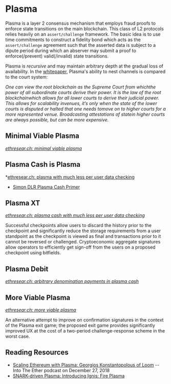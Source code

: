 # Plasma

Plasma is a layer 2 consensus mechanism that employs fraud proofs to enforce state transitions on the main blockchain. This class of L2 protocols relies heavily on an `assert/challenge` framework. The basic idea is to use time commitments to construct a fidelity bond which acts as the `assert/challenge` agreement such that the asserted data is subject to a dipute period during which an abserver may submit a proof to enforce(/prevent) valid(/invalid) state transitions.

Plasma is *recursive* and may maintain arbitrary depth at the gradual loss of availability. In the [whitepaper](https://plasma.io/plasma.pdf), Plasma's ability to nest channels is compared to the court system:

*One can view the root blockchain as the Supreme Court from whichthe power of all subordinate courts derive their power.  It is the law of the root blockchainwhich allows for all lower courts to derive their judicial power.  This allows for scalability invenues, it’s only when the state of the lower courts is disputed or halted that one needs tomove on to higher courts for a more represented venue.  Broadcasting attestations of statein higher courts are always possible, but can be more expensive.*

## Minimal Viable Plasma

*[ethresear.ch: minimal viable plasma](https://ethresear.ch/t/minimal-viable-plasma/426)*

## Plasma Cash is Plasma

*[ethresear.ch: plasma with much less per user data checking](https://ethresear.ch/t/plasma-cash-plasma-with-much-less-per-user-data-checking/1298)
* [Simon DLR Plasma Cash Primer](https://blog.ujomusic.com/a-plasma-cash-primer-27dcfd1d5ddc)

## Plasma XT

*[ethresear.ch: plasma cash with much less per user data checking](https://ethresear.ch/t/plasma-xt-plasma-cash-with-much-less-per-user-data-checking/1926)*

Successful checkpoints allow users to discard the history prior to the checkpoint and significantly reduce the storage requirements from a user standpoint as the checkpoint is viewed as final and transactions prior to it cannot be reversed or challenged. Cryptoeconomic aggregate signatures allow operators to efficiently get sign-off from the users on a proposed checkpoint using bitfields.

## Plasma Debit

*[ethresear.ch: arbitrary denomination payments in plasma cash](https://ethresear.ch/t/plasma-debit-arbitrary-denomination-payments-in-plasma-cash/2198)*

## More Viable Plasma

*[ethresear.ch: more viable plasma](https://ethresear.ch/t/more-viable-plasma/2160)*

An alternative attempt to improve on confirmation signatures in the context of the Plasma exit game; the proposed exit game provides significantly improved UX at the cost of a two-period challenge-response scheme in the worst case.

## Reading Resources

* [Scaling Ethereum with Plasma: Georgios Konstantopolous of Loom](https://podcast.ethhub.io/scaling-ethereum-with-plasma-georgios-konstantopoulos-of-loom) -- Into The Ether podcast on December 27, 2018
* [SNARK-driven Plasma: Introducing Ignis: Fire Plasma](https://medium.com/plasma-ignis/presenting-ignis-plasma-of-fire-502fab5a6f17)
